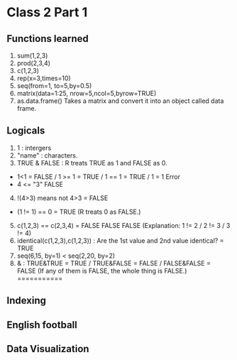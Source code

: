 # Class 2 Part 1
## Functions learned
1. sum(1,2,3)
2. prod(2,3,4)
3. c(1,2,3)
4. rep(x=3,times=10)
5. seq(from=1, to=5,by=0.5)
6. matrix(data=1:25, nrow=5,ncol=5,byrow=TRUE)
7. as.data.frame() Takes a matrix and convert it into an object called data frame. 
## Logicals
1. 1 : intergers
2. "name" : characters.
3. TRUE & FALSE : R treats TRUE as 1 and FALSE as 0.
+ 1<1 = FALSE / 1 >= 1 = TRUE / 1 == 1 = TRUE / 1 = 1 Error
+ 4 <= "3" FALSE 
4. !(4>3) means not 4>3 = FALSE
+ (1 != 1) == 0 = TRUE (R treats 0 as FALSE.)
5. c(1,2,3) == c(2,3,4) = FALSE FALSE FALSE (Explanation: 1 != 2 / 2 != 3 / 3 != 4)
6. identical(c(1,2,3),c(1,2,3)) : Are the 1st value and 2nd value identical? = TRUE
7. seq(6,15, by=1) < seq(2,20, by=2)
8. & : TRUE&TRUE = TRUE / TRUE&FALSE = FALSE / FALSE&FALSE = FALSE (If any of them is FALSE, the whole thing is FALSE.)
===========
## Indexing 
## English football
## Data Visualization
